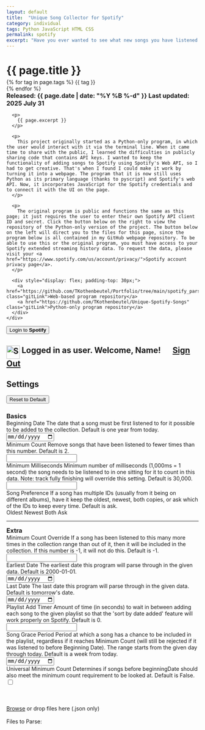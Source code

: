 ```yaml
---
layout: default
title:  "Unique Song Collector for Spotify"
category: individual
tags: Python JavaScript HTML CSS
permalink: spotify
excerpt: "Have you ever wanted to see what new songs you have listened to in a span of a year? Well, I have, and that is why I started this project! What it does is take in your Spotify extended streaming history data and parse those files to find every unique song you've listened to (as long as they fit the settings). It then removes songs so that all that remains are songs that had been listened to for the first time in the given date range. Afterwards, you may download the results as a .json file, and even add all of these songs to a Spotify playlist automatically! The program houses numerous settings, so that you can fully utilize it to your liking and have it be adaptable to any unique use cases."
---
```


<html lang="en">
  <head>
    <script src="/Portfolio/mini-coi.js" scope="./"></script>
    <!-- Recommended meta tags -->
    <meta charset="UTF-8">
    <meta name="viewport" content="width=device-width,initial-scale=1.0">
    <!-- PyScript CSS -->
    <link rel="stylesheet" href="https://pyscript.net/releases/2025.5.1/core.css">
    <!--CSS-->
    <link rel="stylesheet" href="/Portfolio/stylesheets/posts.css">
    <link rel="stylesheet" href="/Portfolio/stylesheets/posts/spotify_parse.css">
    <!-- This script tag bootstraps PyScript -->
    <script type="module" src="https://pyscript.net/releases/2025.5.1/core.js"></script>
    <!-- Javascript -->
    <script src="/Portfolio/spotify_parsing/JS/spotifyAPI.js" type="module"></script>
    <script src="/Portfolio/spotify_parsing/JS/spotifyAccountRetreiver.js" type="module"></script>
    <script src="/Portfolio/spotify_parsing/JS/settings.js" type="module"></script>
    <script src="/Portfolio/spotify_parsing/JS/fileReader.js" type="module"></script>
  </head>
  <body>
    <!--Post intro-->
    <div class="section" style="background-color: var(--color-med);">
      <h1 style="margin-bottom: 5px;">{{ page.title }}</h1>
      <div class="tags">
        {% for tag in page.tags %}
          <span class="tag">{{ tag }}</span>
          <div style="width: 10px;"></div>
        {% endfor %}
      </div>
      <div class="tags"> <!--Dates-->
        <span style="font-size: 12pt; font-weight: bold;">Released: {{ page.date | date: "%Y %B %-d" }}</span>
        <span style="flex: 1; font-size: 12pt; text-align: right; font-weight: bold;">Last updated: 2025 July 31</span>
      </div>

      <p>
        {{ page.excerpt }}
      </p>

      <p>
        This project originally started as a Python-only program, in which the user would interact with it via the terminal line. When it came time to share with the public, I learned the difficulties in publicly sharing code that contains API keys. I wanted to keep the functionality of adding songs to Spotify using Spotify's Web API, so I had to get creative. That's when I found I could make it work by turning it into a webpage. The program that it is now still uses Python as its primary language (thanks to pyscript) and Spotify's web API. Now, it incorporates JavaScript for the Spotify credentials and to connect it with the UI on the page.
      </p>

      <p>
        The original program is public and functions the same as this page; it just requires the user to enter their own Spotify API client ID and secret. Click the button below on the right to view the repository of the Python-only version of the project. The button below on the left will direct you to the files for this page, since the program below is all contained in my GitHub webpage repository. To be able to use this or the original program, you must have access to your Spotify extended streaming history data. To request the data, please visit your <a href="https://www.spotify.com/us/account/privacy/">Spotify account privacy page</a>.
      </p>

      <div style="display: flex; padding-top: 30px;">
        <a href="https://github.com/TKothenbeutel/Portfolio/tree/main/spotify_parsing" class="gitLink">Web-based program repository</a>
        <a href="https://github.com/TKothenbeutel/Unique-Spotify-Songs" class="gitLink">Python-only program repository</a>
      </div>
    </div>

  <!--Contents-->
  <div id="container">
    <!--Sign in to Spotify-->
    <button id="spotifySignIn">Login to <b>Spotify</b></button>
    <h2 id="loggedInText">
      <img src="/Portfolio/images/icons/Spotify_parsing/spotifyIcon.png" alt="Spotify Logo" style="width:35px; vertical-align:top;">
      Logged in as <span id="spotifyId">user</span>. Welcome, <span id="displayName">Name</span>!
      &emsp; <a id="signOutButton" href="#spotifySignIn">Sign Out</a>
    </h2>
    <!--Settings-->
    <div id="settingsContainer">
      <div style="position:relative;">
        <h2>Settings</h2>
        <button id="resetSettings">Reset to Default</button>
      </div>
      <h3 style="margin-bottom:0;">Basics</h3>
      <div id="basicSettings">
        <div><div class="tooltip tooltipFirst">Beginning Date
          <span class="tooltiptext">The date that a song must be first listened to for it possible to be added to the collection. Default is one year from today.</span>
          </div> 
          <input required type="date" id="beginningDate">
        </div>
        <div><div class="tooltip">Minimum Count
          <span class="tooltiptext">Remove songs that have been listened to fewer times than this number. Default is 2.</span>
          </div> 
          <input required type="number" id="minCount" min=0>
        </div>
        <div><div class="tooltip">Minimum Milliseconds
          <span class="tooltiptext">Minimum number of milliseconds (1,000ms = 1 second) the song needs to be listened to in one sitting for it to count in this data. Note: track fully finishing will override this setting. Default is 30,000.</span>
          </div> 
          <input required type="number" id="minMS" min=0>
        </div>
        <div style="align-items:center;"><div class="tooltip tooltipLast">Song Preference
          <span class="tooltiptext">If a song has multiple IDs (usually from it being on different albums), have it keep the oldest, newest, both copies, or ask which of the IDs to keep every time. Default is ask.</span>
          </div> 
          <div id="songPreference">
            <input type="radio" name="songPref" id="oldest" value="oldest" hidden>
            <label for="oldest">Oldest</label>
            <input type="radio" name="songPref" id="newest" value="newest" hidden>
            <label for="newest">Newest</label>
            <input type="radio" name="songPref" id="both" value="both" hidden>
            <label for="both">Both</label>
            <input type="radio" name="songPref" id="ask" value="ask" hidden>
            <label for="ask">Ask</label>
          </div>
        </div>
      </div>
      <hr>
      <h3 style="margin-top:0; margin-bottom:0;">Extra</h3>
      <div id="extraSettings">
        <div><div class="tooltip tooltipFirst">Minimum Count Override
          <span class="tooltiptext">If a song has been listened to this many more times in the collection range than out of it, then it will be included in the collection. If this number is -1, it will not do this. Default is -1.</span>
          </div> 
          <input required type="number" id="minCountOverride" min="-1">
        </div>
        <div><div class="tooltip tooltipFirst">Earliest Date
          <span class="tooltiptext">The earliest date this program will parse through in the given data. Default is 2000-01-01.</span>
          </div> 
          <input required type="date" id="earliestDate">
        </div>
        <div><div class="tooltip">Last Date
          <span class="tooltiptext">The last date this program will parse through in the given data. Default is tomorrow's date.</span>
          </div> 
          <input required type="date" id="lastDate">
        </div>
        <div><div class="tooltip">Playlist Add Timer
          <span class="tooltiptext">Amount of time (in seconds) to wait in between adding each song to the given playlist so that the 'sort by date added' feature will work properly on Spotify. Default is 0.</span>
          </div> 
          <input required type="number" id="playlistAddTimer" min="0" step="0.01">
        </div>
        <div><div class="tooltip tooltipLast">Song Grace Period
          <span class="tooltiptext">Period at which a song has a chance to be included in the playlist, regardless if it reaches Minimum Count (will still be rejected if it was listened to before Beginning Date). The range starts from the given day through today. Default is a week from today.</span>
          </div> 
          <input required type="date" id="songGracePeriod">
        </div>
        <div><div class="tooltip tooltipLast">Universal Minimum Count
          <span class="tooltiptext">Determines if songs before beginningDate should also meet the minimum count requirement to be looked at. Default is False.</span>
          </div> 
          <input type="checkbox" id="universalMinCount" min=0>
        </div>
      </div>
    </div>
    <br><br>
    <!--Song choice-->
    <div id="dupSongChoice" style="display:none;">
      <div id="song1">
          <img id="song1Cover" crossorigin="anonymous">
          <p>Album: <span id="song1Album" class="dupInfo">ALBUM</span></p>
          <p>First Listened: <span id="song1First" class="dupInfo">TIMESTAMP</span></p>
          <p>Listen Count: <span id="song1Count" class="dupInfo">NUMBER</span></p>
      </div>
      <div id="songInfo">
          <div id="dupSongName" class="dupInfo">SONG</div>
          <div>by: <span id="dupSongArtist" class="dupInfo">ARTIST</span></div>
          <div style="height:16pt;"></div>
          <div id="dupSongBottom">
            <button id="dupSongBoth">Both</button>
            <div style="display: flex; flex-direction: row; align-items: center;"><div class="tooltip">Keep Older Timestamp?
              <span class="tooltiptext">When checked: regardless if you choose the left or right option, the timestamp on the left will be preserved, to better show the first time you heard this song.</span>
              </div>
              <input type="checkbox" id="olderTSKeep" checked="" style="margin-left: 8pt;">
            </div>
          </div>
      </div>
      <div id="song2">
          <img id="song2Cover" crossorigin="anonymous">
          <p>Album: <span id="song2Album" class="dupInfo">ALBUM</span></p>
          <p>First Listened: <span id="song2First" class="dupInfo">TIMESTAMP</span></p>
          <p>Listen Count: <span id="song2Count" class="dupInfo">NUMBER</span></p>
      </div>
    </div>
    <!--Terminal--
    <script id="pyTerminal" src="/Portfolio/spotify_parsing/test.py" type="py" config="/spotify_parsing/pyscript.toml" worker async terminal></script>
    <---->
    <script src="/Portfolio/spotify_parsing/main.py" type="py" config="/Portfolio/spotify_parsing/pyscript.toml" worker terminal></script>
    <!---->
    <!--Results-->
    <a id="resultsDownload" download="newFileName" style="display:none;">Download Results</a>
    <!--File upload-->
    <input type="file" accept=".json" id="dataUpload" hidden multiple><br>
    <label for="dataUpload" id="fileBox"><u>Browse</u>&nbsp;or drop files here (.json only)</label><br>
    <!--File upload notification block-->
    <div id="filesContainer">
      <div class="fileImported" hidden>
        <img class="trashButton" src="/Portfolio/images/icons/Spotify_parsing/trashCanIcon.svg" alt="Remove file?" style="width:12pt; vertical-align:top;">
        <p style="display:inline;">Imported _file_</p>
      </div>
      <!--Containers for files-->
      <div id="forceRemoveFiles" hidden>
        <label>Force Remove Files:</label>
      </div>
      <div id="forceAddFiles" hidden>
        <br>
        <label>Force Add Files:</label>
      </div>
      <div id="parsingFiles">
        <br>
        <label>Files to Parse:</label>
      </div>
    </div>
    <br><br>
  </div></body>
</html>


